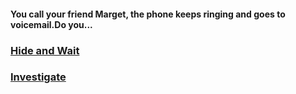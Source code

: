 #### You call your friend Marget, the phone keeps ringing and goes to voicemail.Do you...

### [Hide and Wait](hide-wait/hide-wait.md)
### [Investigate](../../../investigate/investigate.md)

